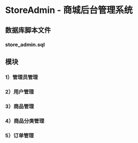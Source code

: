 # StoreAdmin - 商城后台管理系统

## 数据库脚本文件
### store_admin.sql

## 模块
### 1）管理员管理
### 2）用户管理
### 3）商品管理
### 4）商品分类管理
### 5）订单管理

